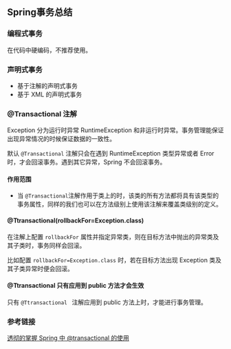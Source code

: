 

## Spring事务总结


### 编程式事务

在代码中硬编码，不推荐使用。

### 声明式事务

- 基于注解的声明式事务
- 基于 XML 的声明式事务


### @Transactional 注解

Exception 分为运行时异常 RuntimeException 和非运行时异常。事务管理能保证出现异常情况的时候保证数据的一致性。

默认 `@Transactional` 注解只会在遇到 RuntimeException 类型异常或者 Error时，才会回滚事务。遇到其它异常，Spring 不会回滚事务。

#### 作用范围

- 当 `@Transactional`注解作用于类上的时，该类的所有方法都将具有该类型的事务属性，同样的我们也可以在方法级别上使用该注解来覆盖类级别的定义。

#### @Ttransactional(rollbackFor=Exception.class)

在注解上配置 `rollbackFor` 属性并指定异常类，则在目标方法中抛出的异常类及其子类时，事务同样会回滚。

比如配置 `rollbackFor=Exception.class` 时，若在目标方法出现 Exception 类及其子类异常时便会回滚。

#### @Ttransactional 只有应用到 public 方法才会生效

只有 `@Ttransactional ` 注解应用到 public 方法上时，才能进行事务管理。



### 参考链接

[透彻的掌握 Spring 中 @transactional 的使用](https://developer.ibm.com/zh/articles/j-master-spring-transactional-use/)



